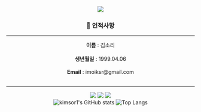 <div align="center">
<img src="https://capsule-render.vercel.app/api?type=wave&color=timeGradient&height=300&section=header&text=sori's%20github&fontSize=90" />

<h3>📍 인적사항</h3>
<hr>
<b>이름</b> : 김소리 <br><br>
<b>생년월일</b> : 1999.04.06 <br><br>
<b>Email</b> : imoiksr@gmail.com <br><br>

<hr>

<img src="https://img.shields.io/badge/swift-%23FA7343.svg?&style=for-the-badge&logo=swift&logoColor=white" />
<img src="https://img.shields.io/badge/flutter-%2302569B.svg?&style=for-the-badge&logo=flutter&logoColor=white" />
<img src="https://img.shields.io/badge/java-%23007396.svg?&style=for-the-badge&logo=java&logoColor=white" />

<br>

<img src="https://github-readme-stats.vercel.app/api?username=kimsor1&show_icons=true&theme=radical" alt="kimsor1's GitHub stats" />
<img src="https://github-readme-stats.vercel.app/api/top-langs/?username=kimsor1&layout=compact" alt="Top Langs" />
</div>

